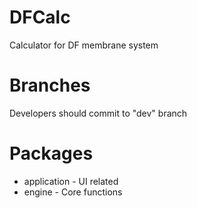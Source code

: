# DFCalc
Calculator for DF membrane system

# Branches
Developers should commit to "dev" branch

# Packages
* application - UI related
* engine      - Core functions

